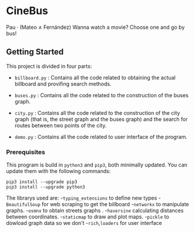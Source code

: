 # CineBus
Pau · (Mateo ∧ Fernández)
Wanna watch a movie? Choose one and go by bus!

## Getting Started
This project is divided in four parts: 

* `billboard.py` : Contains all the code related to obtaining the actual billboard and provifing search methods.

* `buses.py` : Contains all the code related to the construction of the buses graph.


* `city.py` : Contains all the code related to the construction of the city graph (that is, the street graph and the buses graph) and the search for routes between two points of the city.


* `demo.py` : Contains all the code related to user interface of the program.


### Prerequisites
This program is build in `python3` and `pip3`, both minimally updated. You can update them with the following commands:
```
pip3 install --upgrade pip3
pip3 install --upgrade python3
```
The librarys used are:
 -`typing_extensions` to define new types
 -`BeautifulSoup` for web scraping to get the billboard
 -`networkx` to manipulate graphs.
 -`osmnx` to obtain streets graphs .
 -`haversine` calculating distances between coordinates.
 -`staticmap` to draw and plot maps.
 -`pickle` to dowload graph data so we don't
 -`rich`,`loaders` for user interface
 

